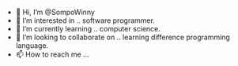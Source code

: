 - 👋 Hi, I’m @SompoWinny
- 👀 I’m interested in .. software programmer.
- 🌱 I’m currently learning .. computer science.
- 💞️ I’m looking to collaborate on .. learning difference programming language.
- 📫 How to reach me ...

<!---
SompoWinny/SompoWinny is a ✨ special ✨ repository because its `README.md` (this file) appears on your GitHub profile.
You can click the Preview link to take a look at your changes.
--->
